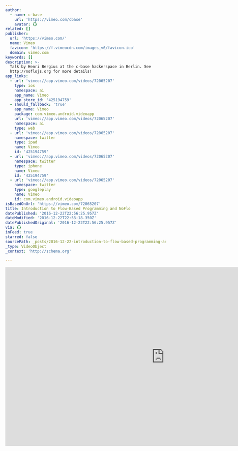 ```yaml
---
author:
  - name: c-base
    url: 'https://vimeo.com/cbase'
    avatar: {}
related: []
publisher:
  url: 'https://vimeo.com/'
  name: Vimeo
  favicon: 'https://f.vimeocdn.com/images_v6/favicon.ico'
  domain: vimeo.com
keywords: []
description: >-
  Talk by Henri Bergius at the c-base hackerspace in Berlin. See
  http://noflojs.org for more details!
app_links:
  - url: 'vimeo://app.vimeo.com/videos/72065207'
    type: ios
    namespace: ai
    app_name: Vimeo
    app_store_id: '425194759'
  - should_fallback: 'true'
    app_name: Vimeo
    package: com.vimeo.android.videoapp
    url: 'vimeo://app.vimeo.com/videos/72065207'
    namespace: ai
    type: web
  - url: 'vimeo://app.vimeo.com/videos/72065207'
    namespace: twitter
    type: ipad
    name: Vimeo
    id: '425194759'
  - url: 'vimeo://app.vimeo.com/videos/72065207'
    namespace: twitter
    type: iphone
    name: Vimeo
    id: '425194759'
  - url: 'vimeo://app.vimeo.com/videos/72065207'
    namespace: twitter
    type: googleplay
    name: Vimeo
    id: com.vimeo.android.videoapp
isBasedOnUrl: 'https://vimeo.com/72065207'
title: Introduction to Flow-Based Programming and NoFlo
datePublished: '2016-12-22T22:56:25.957Z'
dateModified: '2016-12-22T22:53:18.350Z'
datePublishedOriginal: '2016-12-22T22:56:25.957Z'
via: {}
inFeed: true
starred: false
sourcePath: _posts/2016-12-22-introduction-to-flow-based-programming-and-noflo.md
_type: VideoObject
_context: 'http://schema.org'

---
```

<iframe src="https://cdn.embedly.com/widgets/media.html?src=https%3A%2F%2Fplayer.vimeo.com%2Fvideo%2F72065207&amp;url=https%3A%2F%2Fvimeo.com%2F72065207&amp;image=https%3A%2F%2Fi.vimeocdn.com%2Fvideo%2F445823533_1280.jpg&amp;key=b7d04c9b404c499eba89ee7072e1c4f7&amp;type=text%2Fhtml&amp;schema=vimeo" width="1000" height="563" scrolling="no" frameborder="0" allowfullscreen="" style=""></iframe>
